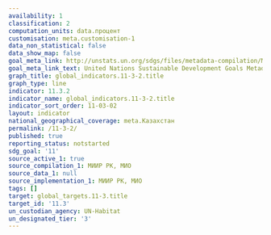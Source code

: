 ```yaml
---
availability: 1
classification: 2
computation_units: data.процент
customisation: meta.customisation-1
data_non_statistical: false
data_show_map: false
goal_meta_link: http://unstats.un.org/sdgs/files/metadata-compilation/Metadata-Goal-11.pdf
goal_meta_link_text: United Nations Sustainable Development Goals Metadata (pdf 2066kB)
graph_title: global_indicators.11-3-2.title
graph_type: line
indicator: 11.3.2
indicator_name: global_indicators.11-3-2.title
indicator_sort_order: 11-03-02
layout: indicator
national_geographical_coverage: meta.Казахстан
permalink: /11-3-2/
published: true
reporting_status: notstarted
sdg_goal: '11'
source_active_1: true
source_compilation_1: МИИР РК, МИО
source_data_1: null
source_implementation_1: МИИР РК, МИО
tags: []
target: global_targets.11-3.title
target_id: '11.3'
un_custodian_agency: UN-Habitat
un_designated_tier: '3'
---
```

